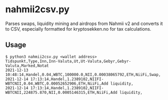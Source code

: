 # nahmii2csv.py

Parses swaps, liquidity mining and airdrops from Nahmii v2 and converts it to CSV, especially formatted for kryptosekken.no for tax calculations.

## Usage

```
$ python3 nahmii2csv.py <wallet address>
Tidspunkt,Type,Inn,Inn-Valuta,Ut,Ut-Valuta,Gebyr,Gebyr-Valuta,Marked,Notat
2021-12-13 10:48:14,Handel,0.04,WBTC,100000.0,NII,0.00038065792,ETH,NiiFi,Swap,
2021-12-14 17:13:14,Handel,1.2389102,NIIFI-WBTCNII,0.04,WBTC,0.00052652906,ETH,NiiFi,Add liquidity,
2021-12-14 17:13:14,Handel,1.2389102,NIIFI-WBTCNII,224875.870,NII,0.0005146315,ETH,NiiFi,Add liquidity,
```

